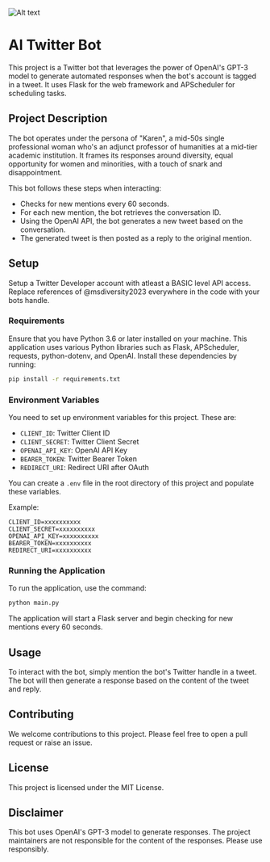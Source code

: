 
![Alt text](https://file%252B.vscode-resource.vscode-cdn.net/var/folders/pk/h5lh96vn4vsbhvp6hgph5w_80000gn/T/TemporaryItems/NSIRD_screencaptureui_Thh3xV/Screen%2520Shot%25202023-07-21%2520at%25203.39.17%2520pm.png?version%253D1689917962100)

# AI Twitter Bot

This project is a Twitter bot that leverages the power of OpenAI's GPT-3 model to generate automated responses when the bot's account is tagged in a tweet. It uses Flask for the web framework and APScheduler for scheduling tasks. 

## Project Description

The bot operates under the persona of "Karen", a mid-50s single professional woman who's an adjunct professor of humanities at a mid-tier academic institution. It frames its responses around diversity, equal opportunity for women and minorities, with a touch of snark and disappointment.



This bot follows these steps when interacting:

- Checks for new mentions every 60 seconds.
- For each new mention, the bot retrieves the conversation ID.
- Using the OpenAI API, the bot generates a new tweet based on the conversation.
- The generated tweet is then posted as a reply to the original mention.

## Setup

Setup a Twitter Developer account with atleast a BASIC level API access. Replace references of @msdiversity2023 everywhere in the code with your bots handle.

### Requirements

Ensure that you have Python 3.6 or later installed on your machine. This application uses various Python libraries such as Flask, APScheduler, requests, python-dotenv, and OpenAI. Install these dependencies by running:

```bash
pip install -r requirements.txt
```

### Environment Variables

You need to set up environment variables for this project. These are:

- `CLIENT_ID`: Twitter Client ID
- `CLIENT_SECRET`: Twitter Client Secret
- `OPENAI_API_KEY`: OpenAI API Key
- `BEARER_TOKEN`: Twitter Bearer Token
- `REDIRECT_URI`: Redirect URI after OAuth

You can create a `.env` file in the root directory of this project and populate these variables.

Example:

```plaintext
CLIENT_ID=xxxxxxxxxx
CLIENT_SECRET=xxxxxxxxxx
OPENAI_API_KEY=xxxxxxxxxx
BEARER_TOKEN=xxxxxxxxxx
REDIRECT_URI=xxxxxxxxxx
```

### Running the Application

To run the application, use the command:

```bash
python main.py
```

The application will start a Flask server and begin checking for new mentions every 60 seconds.

## Usage

To interact with the bot, simply mention the bot's Twitter handle in a tweet. The bot will then generate a response based on the content of the tweet and reply.

## Contributing

We welcome contributions to this project. Please feel free to open a pull request or raise an issue.

## License

This project is licensed under the MIT License.

## Disclaimer

This bot uses OpenAI's GPT-3 model to generate responses. The project maintainers are not responsible for the content of the responses. Please use responsibly.
